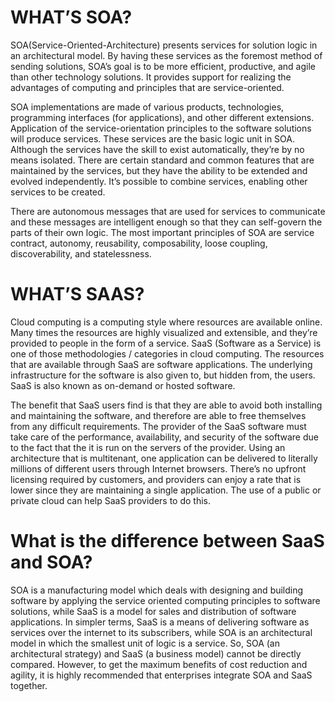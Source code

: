 # WHAT’S SOA?

SOA(Service-Oriented-Architecture) presents services for solution logic in an architectural model. By having these services as the foremost method of sending solutions, SOA’s goal is to be more efficient, productive, and agile than other technology solutions. It provides support for realizing the advantages of computing and principles that are service-oriented.

SOA implementations are made of various products, technologies, programming interfaces (for applications), and other different extensions. Application of the service-orientation principles to the software solutions will produce services. These services are the basic logic unit in SOA. Although the services have the skill to exist automatically, they’re by no means isolated. There are certain standard and common features that are maintained by the services, but they have the ability to be extended and evolved independently. It’s possible to combine services, enabling other services to be created.

There are autonomous messages that are used for services to communicate and these messages are intelligent enough so that they can self-govern the parts of their own logic. The most important principles of SOA are service contract, autonomy, reusability, composability, loose coupling, discoverability, and statelessness.

# WHAT’S SAAS?

Cloud computing is a computing style where resources are available online. Many times the resources are highly visualized and extensible, and they’re provided to people in the form of a service. SaaS (Software as a Service) is one of those methodologies / categories in cloud computing. The resources that are available through SaaS are software applications. The underlying infrastructure for the software is also given to, but hidden from, the users. SaaS is also known as on-demand or hosted software.

The benefit that SaaS users find is that they are able to avoid both installing and maintaining the software, and therefore are able to free themselves from any difficult requirements. The provider of the SaaS software must take care of the performance, availability, and security of the software due to the fact that the it is run on the servers of the provider. Using an architecture that is multitenant, one application can be delivered to literally millions of different users through Internet browsers. There’s no upfront licensing required by customers, and providers can enjoy a rate that is lower since they are maintaining a single application. The use of a public or private cloud can help SaaS providers to do this.

# What is the difference between SaaS and SOA?

SOA is a manufacturing model which deals with designing and building software by applying the service oriented computing principles to software solutions, while SaaS is a model for sales and distribution of software applications. In simpler terms, SaaS is a means of delivering software as services over the internet to its subscribers, while SOA is an architectural model in which the smallest unit of logic is a service. So, SOA (an architectural strategy) and SaaS (a business model) cannot be directly compared. However, to get the maximum benefits of cost reduction and agility, it is highly recommended that enterprises integrate SOA and SaaS together.